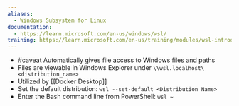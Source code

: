 ```yaml
---
aliases:
  - Windows Subsystem for Linux
documentation:
  - https://learn.microsoft.com/en-us/windows/wsl/
training: https://learn.microsoft.com/en-us/training/modules/wsl-introduction/
---
```

- #caveat Automatically gives file access to Windows files and paths
- Files are viewable in Windows Explorer under `\\wsl.localhost\<distribution_name>`
- Utilized by [[Docker Desktop]]
- Set the default distribution: `wsl --set-default <Distribution Name>`
- Enter the Bash command line from PowerShell: `wsl ~`